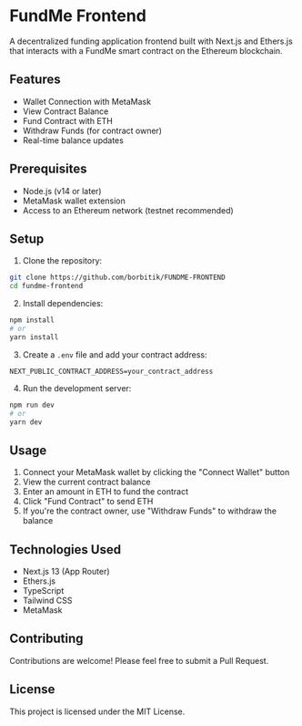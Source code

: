 # FundMe Frontend

A decentralized funding application frontend built with Next.js and Ethers.js that interacts with a FundMe smart contract on the Ethereum blockchain.

## Features

- Wallet Connection with MetaMask
- View Contract Balance
- Fund Contract with ETH
- Withdraw Funds (for contract owner)
- Real-time balance updates

## Prerequisites

- Node.js (v14 or later)
- MetaMask wallet extension
- Access to an Ethereum network (testnet recommended)

## Setup

1. Clone the repository:
```bash
git clone https://github.com/borbitik/FUNDME-FRONTEND
cd fundme-frontend
```

2. Install dependencies:
```bash
npm install
# or
yarn install
```

3. Create a `.env` file and add your contract address:
```
NEXT_PUBLIC_CONTRACT_ADDRESS=your_contract_address
```

4. Run the development server:
```bash
npm run dev
# or
yarn dev
```

## Usage

1. Connect your MetaMask wallet by clicking the "Connect Wallet" button
2. View the current contract balance
3. Enter an amount in ETH to fund the contract
4. Click "Fund Contract" to send ETH
5. If you're the contract owner, use "Withdraw Funds" to withdraw the balance

## Technologies Used

- Next.js 13 (App Router)
- Ethers.js
- TypeScript
- Tailwind CSS
- MetaMask

## Contributing

Contributions are welcome! Please feel free to submit a Pull Request.

## License

This project is licensed under the MIT License.
